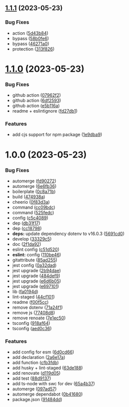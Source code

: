 ## [1.1.1](https://github.com/maxgfr/typescript-swc-starter/compare/v1.1.0...v1.1.1) (2023-05-23)

### Bug Fixes

- action ([5d43b84](https://github.com/maxgfr/typescript-swc-starter/commit/5d43b84a3a12530fdd59fd1a977caf0e215e5c56))
- bypass ([58b0fe6](https://github.com/maxgfr/typescript-swc-starter/commit/58b0fe64e6b1bf6fcef98785fa4f4395f91e358c))
- bypass ([46271a0](https://github.com/maxgfr/typescript-swc-starter/commit/46271a0cd2dcf1ee4c4f4c96a570d0b736b363aa))
- protection ([313f826](https://github.com/maxgfr/typescript-swc-starter/commit/313f8260d9d8fc569bea7c83f3d9501b0f5f06f7))

# [1.1.0](https://github.com/maxgfr/typescript-swc-starter/compare/v1.0.0...v1.1.0) (2023-05-23)

### Bug Fixes

- github action ([07962f2](https://github.com/maxgfr/typescript-swc-starter/commit/07962f211d7f6e2ee33535d902b1b15cdaa319fb))
- github action ([6df2593](https://github.com/maxgfr/typescript-swc-starter/commit/6df2593e132e99f5d836f7b21182c18cbfbaaa74))
- github action ([e5b116a](https://github.com/maxgfr/typescript-swc-starter/commit/e5b116ac38e44b2351825e2590a088aa78706dfc))
- readme + eslintignore ([fd27db1](https://github.com/maxgfr/typescript-swc-starter/commit/fd27db15dfb02a9a036aaa11100b2dc3ffe45363))

### Features

- add cjs support for npm package ([1e9dba9](https://github.com/maxgfr/typescript-swc-starter/commit/1e9dba957a582ab5ce3a771c02962b3af728e8ab))

# 1.0.0 (2023-05-23)

### Bug Fixes

- automerge ([fd90272](https://github.com/maxgfr/typescript-swc-starter/commit/fd902727b2305e6762ba4c62e34f95a89e3d41b3))
- automerge ([6e6fb36](https://github.com/maxgfr/typescript-swc-starter/commit/6e6fb3682ef347b06ef91f442b1ad43dfaacdb1d))
- boilerplate ([0c8a71b](https://github.com/maxgfr/typescript-swc-starter/commit/0c8a71b6ab4ac5e1650e6ad2fc2f161ab8c85a57))
- build ([474938a](https://github.com/maxgfr/typescript-swc-starter/commit/474938ab43582df03069c94bbe1b7273344e9fc7))
- cheerio ([0f83d3a](https://github.com/maxgfr/typescript-swc-starter/commit/0f83d3a7a6f4a4207301be34828630a78ddbfcaf))
- command ([cc09bdc](https://github.com/maxgfr/typescript-swc-starter/commit/cc09bdc7f3399ea8cfb444c82b3518d53c002bcf))
- command ([525fedc](https://github.com/maxgfr/typescript-swc-starter/commit/525fedca10955c417ce9b0ae77b19d6cc5cd7625))
- config ([c5c4089](https://github.com/maxgfr/typescript-swc-starter/commit/c5c4089b020dd0bc658c160abb955a5bfce6d48f))
- dep ([db31f17](https://github.com/maxgfr/typescript-swc-starter/commit/db31f179aae0f887fdca5512a827a5e0a5e95c10))
- dep ([cc18798](https://github.com/maxgfr/typescript-swc-starter/commit/cc187981dbf922bcd6d27ed34e135a3c4c689a4c))
- **deps:** update dependency dotenv to v16.0.3 ([5691cd0](https://github.com/maxgfr/typescript-swc-starter/commit/5691cd0d7e78161db47ef29725d24e2633c48f0c))
- develop ([33329c5](https://github.com/maxgfr/typescript-swc-starter/commit/33329c5500463526d56ed02d2aecdd99bb809d4c))
- doc ([2f1da92](https://github.com/maxgfr/typescript-swc-starter/commit/2f1da925da6f87f32cca0329af4681a3fcdb8110))
- eslint config ([c51d520](https://github.com/maxgfr/typescript-swc-starter/commit/c51d52008473d9684558d815c3580c53c2d8a1d7))
- **eslint:** config ([110be46](https://github.com/maxgfr/typescript-swc-starter/commit/110be46e4b124b633c8c0e66d8e358da1e0797d8))
- gitattribute ([85ad255](https://github.com/maxgfr/typescript-swc-starter/commit/85ad25553ef55b4d9410ffe7313ef443f2f78386))
- jest config ([0a32dad](https://github.com/maxgfr/typescript-swc-starter/commit/0a32dad79f3a46a7a923e9eeba64e40d6c2ebdd6))
- jest upgrade ([2b94dae](https://github.com/maxgfr/typescript-swc-starter/commit/2b94dae4df91e7584adda5d3566af87ac0eb0ad1))
- jest upgrade ([484def9](https://github.com/maxgfr/typescript-swc-starter/commit/484def993fdbce770d4912bd6bf686fc935e80cf))
- jest upgrade ([e6d6b05](https://github.com/maxgfr/typescript-swc-starter/commit/e6d6b05f677738f652f81ddc51bd2a215616e981))
- jest upgrade ([e697101](https://github.com/maxgfr/typescript-swc-starter/commit/e6971012c03d166fa7e30b5700df553d451fff1c))
- lib ([fa0194d](https://github.com/maxgfr/typescript-swc-starter/commit/fa0194d97ad01fb8c82414abd1c0e5af6f02b62c))
- lint-staged ([44cf101](https://github.com/maxgfr/typescript-swc-starter/commit/44cf101bae09875bc60731118386248fe8a7834c))
- readme ([f00f5cc](https://github.com/maxgfr/typescript-swc-starter/commit/f00f5ccaa68ade78ac1c87b27b5170404d603325))
- remove dotenv ([71a24f1](https://github.com/maxgfr/typescript-swc-starter/commit/71a24f1e1be269c3fd7cb1061af5ac1e8638a761))
- remove js ([77408d8](https://github.com/maxgfr/typescript-swc-starter/commit/77408d8ab0f9958efdead4f25635ea3da0c59a6a))
- remove renoate ([7e1ec50](https://github.com/maxgfr/typescript-swc-starter/commit/7e1ec50442e3ba7762034cc8dace943e3dbf4a91))
- tsconfig ([918af64](https://github.com/maxgfr/typescript-swc-starter/commit/918af64f005868542e220edbbf4ad2cea0658ab6))
- tsconfig ([aed0c36](https://github.com/maxgfr/typescript-swc-starter/commit/aed0c36ea5d0a4399fb6682211bbc8faf4cbbb31))

### Features

- add config for esm ([6d0cd66](https://github.com/maxgfr/typescript-swc-starter/commit/6d0cd66fc57f5cc15b6f189ccc61a1659f91c426))
- add declaration ([2a6e17a](https://github.com/maxgfr/typescript-swc-starter/commit/2a6e17a7743ece81cab80cc619de31e571aa572d))
- add function ([cfb3fdb](https://github.com/maxgfr/typescript-swc-starter/commit/cfb3fdb3846b1d4532c0b04238fd473d1a344d38))
- add husky + lint-staged ([63de188](https://github.com/maxgfr/typescript-swc-starter/commit/63de188b77056d309c30125716087d7cec958c81))
- add renovate ([d119d05](https://github.com/maxgfr/typescript-swc-starter/commit/d119d05a1c0af4c3cff8b2ddf716026048d64070))
- add test ([88d9137](https://github.com/maxgfr/typescript-swc-starter/commit/88d91376dadfd1376c99618faa0014457d0e99b6))
- add ts-node with swc for dev ([65a4b37](https://github.com/maxgfr/typescript-swc-starter/commit/65a4b37f782dc7ec7a12f5c50a992c2ac7428234))
- automerge ([097ad57](https://github.com/maxgfr/typescript-swc-starter/commit/097ad57f0f74895cd95e4467ef2f445e0f56999a))
- automerge dependabot ([0b41680](https://github.com/maxgfr/typescript-swc-starter/commit/0b4168025e931d234ebcf73bff7a51dd7e7cfca2))
- package.json ([91484dd](https://github.com/maxgfr/typescript-swc-starter/commit/91484ddf898c308dbbbda512dd6b38c0b608b449))
